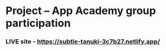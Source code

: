 ﻿# **Project – App Academy group participation**

### LIVE site - https://subtle-tanuki-3c7b27.netlify.app/
